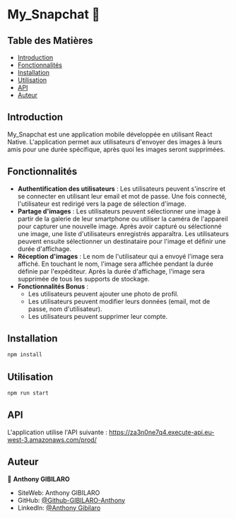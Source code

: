 # My_Snapchat :camera_flash:

## Table des Matières

- [Introduction](#introduction)
- [Fonctionnalités](#fonctionnalités)
- [Installation](#installation)
- [Utilisation](#utilisation)
- [API](#api)
- [Auteur](#auteur)
<!-- - [Contribution](#contribution) -->
<!-- - [Licence](#licence) -->

## Introduction

My_Snapchat est une application mobile développée en utilisant React Native. L'application permet aux utilisateurs d'envoyer des images à leurs amis pour une durée spécifique, après quoi les images seront supprimées.

## Fonctionnalités

- **Authentification des utilisateurs** : Les utilisateurs peuvent s'inscrire et se connecter en utilisant leur email et mot de passe. Une fois connecté, l'utilisateur est redirigé vers la page de sélection d'image.
- **Partage d'images** : Les utilisateurs peuvent sélectionner une image à partir de la galerie de leur smartphone ou utiliser la caméra de l'appareil pour capturer une nouvelle image. Après avoir capturé ou sélectionné une image, une liste d'utilisateurs enregistrés apparaîtra. Les utilisateurs peuvent ensuite sélectionner un destinataire pour l'image et définir une durée d'affichage.
- **Réception d'images** : Le nom de l'utilisateur qui a envoyé l'image sera affiché. En touchant le nom, l'image sera affichée pendant la durée définie par l'expéditeur. Après la durée d'affichage, l'image sera supprimée de tous les supports de stockage.
- **Fonctionnalités Bonus** :
  - Les utilisateurs peuvent ajouter une photo de profil.
  - Les utilisateurs peuvent modifier leurs données (email, mot de passe, nom d'utilisateur).
  - Les utilisateurs peuvent supprimer leur compte.

## Installation

```sh
npm install
```

## Utilisation

```sh
npm run start
```

## API

L'application utilise l'API suivante : https://za3n0ne7q4.execute-api.eu-west-3.amazonaws.com/prod/

## Auteur 

👤 **Anthony GIBILARO**

* SiteWeb: Anthony GIBILARO
* GitHub: [@Github-GIBILARO-Anthony](https://github.com/Github-GIBILARO-Anthony)
* LinkedIn: [@Anthony Gibilaro](https://www.linkedin.com/in/anthony-gibilaro/)


<!-- ## Contribution -->

<!-- (Instructions de contribution ici) -->

<!-- ## Licence -->

<!-- (Information sur la licence ici) -->
